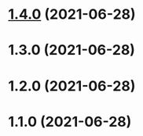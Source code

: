 # [1.4.0](/compare/v1.3.0...v1.4.0) (2021-06-28)



# 1.3.0 (2021-06-28)

# 1.2.0 (2021-06-28)

# 1.1.0 (2021-06-28)




